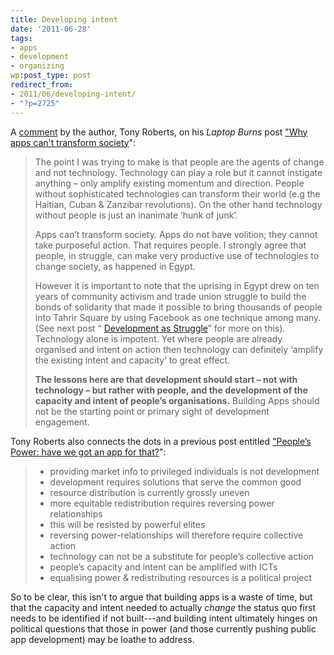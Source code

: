 ```yaml
---
title: Developing intent
date: '2011-06-28'
tags:
- apps
- development
- organizing
wp:post_type: post
redirect_from:
- 2011/06/developing-intent/
- "?p=2725"
---
```


A [comment](http://laptopburns.wordpress.com/2011/05/03/why-apps-cant-transform-society/#comment-52) by the author, Tony Roberts, on his _Laptop Burns_ post ["Why apps can't transform society](http://laptopburns.wordpress.com/2011/05/03/why-apps-cant-transform-society/)":

> The point I was trying to make is that people are the agents of change and not technology. Technology can play a role but it cannot instigate anything – only amplify existing momentum and direction. People without sophisticated technologies can transform their world (e.g the Haitian, Cuban & Zanzibar revolutions). On the other hand technology without people is just an inanimate ‘hunk of junk’.
>
> Apps can’t transform society. Apps do not have volition; they cannot take purposeful action. That requires people. I strongly agree that people, in struggle, can make very productive use of technologies to change society, as happened in Egypt.
>
> However it is important to note that the uprising in Egypt drew on ten years of community activism and trade union struggle to build the bonds of solidarity that made it possible to bring thousands of people into Tahrir Square by using Facebook as one technique among many. (See next post “ [Development as Struggle](http://laptopburns.wordpress.com/2011/05/19/development-as-struggle/)” for more on this). Technology alone is impotent. Yet where people are already organised and intent on action then technology can definitely ‘amplify the existing intent and capacity’ to great effect.
>
> **The lessons here are that development should start – not with technology – but rather with people, and the development of the capacity and intent of people’s organisations.** Building Apps should not be the starting point or primary sight of development engagement.

Tony Roberts also connects the dots in a previous post entitled ["People’s Power: have we got an app for that?](http://laptopburns.wordpress.com/2011/02/18/peoples-power-have-we-got-an-app-for-that/)":

> - providing market info to privileged individuals is not development
> - development requires solutions that serve the common good
> - resource distribution is currently grossly uneven
> - more equitable redistribution requires reversing power relationships
> - this will be resisted by powerful elites
> - reversing power-relationships will therefore require collective action
> - technology can not be a substitute for people’s collective action
> - people’s capacity and intent can be amplified with ICTs
> - equalising power & redistributing resources is a political project

So to be clear, this isn't to argue that building apps is a waste of time, but that the capacity and intent needed to actually _change_ the status quo first needs to be identified if not built---and building intent ultimately hinges on political questions that those in power (and those currently pushing public app development) may be loathe to address.
